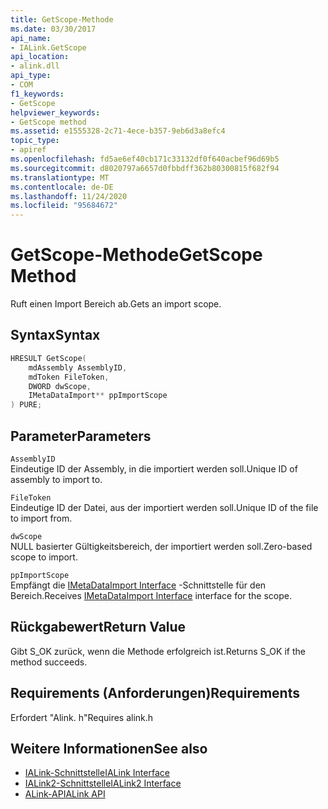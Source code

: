 ```yaml
---
title: GetScope-Methode
ms.date: 03/30/2017
api_name:
- IALink.GetScope
api_location:
- alink.dll
api_type:
- COM
f1_keywords:
- GetScope
helpviewer_keywords:
- GetScope method
ms.assetid: e1555328-2c71-4ece-b357-9eb6d3a8efc4
topic_type:
- apiref
ms.openlocfilehash: fd5ae6ef40cb171c33132df0f640acbef96d69b5
ms.sourcegitcommit: d8020797a6657d0fbbdff362b80300815f682f94
ms.translationtype: MT
ms.contentlocale: de-DE
ms.lasthandoff: 11/24/2020
ms.locfileid: "95684672"
---
```

# <a name="getscope-method"></a><span data-ttu-id="62893-102">GetScope-Methode</span><span class="sxs-lookup"><span data-stu-id="62893-102">GetScope Method</span></span>

<span data-ttu-id="62893-103">Ruft einen Import Bereich ab.</span><span class="sxs-lookup"><span data-stu-id="62893-103">Gets an import scope.</span></span>  
  
## <a name="syntax"></a><span data-ttu-id="62893-104">Syntax</span><span class="sxs-lookup"><span data-stu-id="62893-104">Syntax</span></span>  
  
```cpp  
HRESULT GetScope(  
    mdAssembly AssemblyID,  
    mdToken FileToken,  
    DWORD dwScope,  
    IMetaDataImport** ppImportScope  
) PURE;  
```  
  
## <a name="parameters"></a><span data-ttu-id="62893-105">Parameter</span><span class="sxs-lookup"><span data-stu-id="62893-105">Parameters</span></span>  

 `AssemblyID`  
 <span data-ttu-id="62893-106">Eindeutige ID der Assembly, in die importiert werden soll.</span><span class="sxs-lookup"><span data-stu-id="62893-106">Unique ID of assembly to import to.</span></span>  
  
 `FileToken`  
 <span data-ttu-id="62893-107">Eindeutige ID der Datei, aus der importiert werden soll.</span><span class="sxs-lookup"><span data-stu-id="62893-107">Unique ID of the file to import from.</span></span>  
  
 `dwScope`  
 <span data-ttu-id="62893-108">NULL basierter Gültigkeitsbereich, der importiert werden soll.</span><span class="sxs-lookup"><span data-stu-id="62893-108">Zero-based scope to import.</span></span>  
  
 `ppImportScope`  
 <span data-ttu-id="62893-109">Empfängt die [IMetaDataImport Interface](../metadata/imetadataimport-interface.md) -Schnittstelle für den Bereich.</span><span class="sxs-lookup"><span data-stu-id="62893-109">Receives [IMetaDataImport Interface](../metadata/imetadataimport-interface.md) interface for the scope.</span></span>  
  
## <a name="return-value"></a><span data-ttu-id="62893-110">Rückgabewert</span><span class="sxs-lookup"><span data-stu-id="62893-110">Return Value</span></span>  

 <span data-ttu-id="62893-111">Gibt S_OK zurück, wenn die Methode erfolgreich ist.</span><span class="sxs-lookup"><span data-stu-id="62893-111">Returns S_OK if the method succeeds.</span></span>  
  
## <a name="requirements"></a><span data-ttu-id="62893-112">Requirements (Anforderungen)</span><span class="sxs-lookup"><span data-stu-id="62893-112">Requirements</span></span>  

 <span data-ttu-id="62893-113">Erfordert "Alink. h"</span><span class="sxs-lookup"><span data-stu-id="62893-113">Requires alink.h</span></span>  
  
## <a name="see-also"></a><span data-ttu-id="62893-114">Weitere Informationen</span><span class="sxs-lookup"><span data-stu-id="62893-114">See also</span></span>

- [<span data-ttu-id="62893-115">IALink-Schnittstelle</span><span class="sxs-lookup"><span data-stu-id="62893-115">IALink Interface</span></span>](ialink-interface.md)
- [<span data-ttu-id="62893-116">IALink2-Schnittstelle</span><span class="sxs-lookup"><span data-stu-id="62893-116">IALink2 Interface</span></span>](ialink2-interface.md)
- [<span data-ttu-id="62893-117">ALink-API</span><span class="sxs-lookup"><span data-stu-id="62893-117">ALink API</span></span>](index.md)
